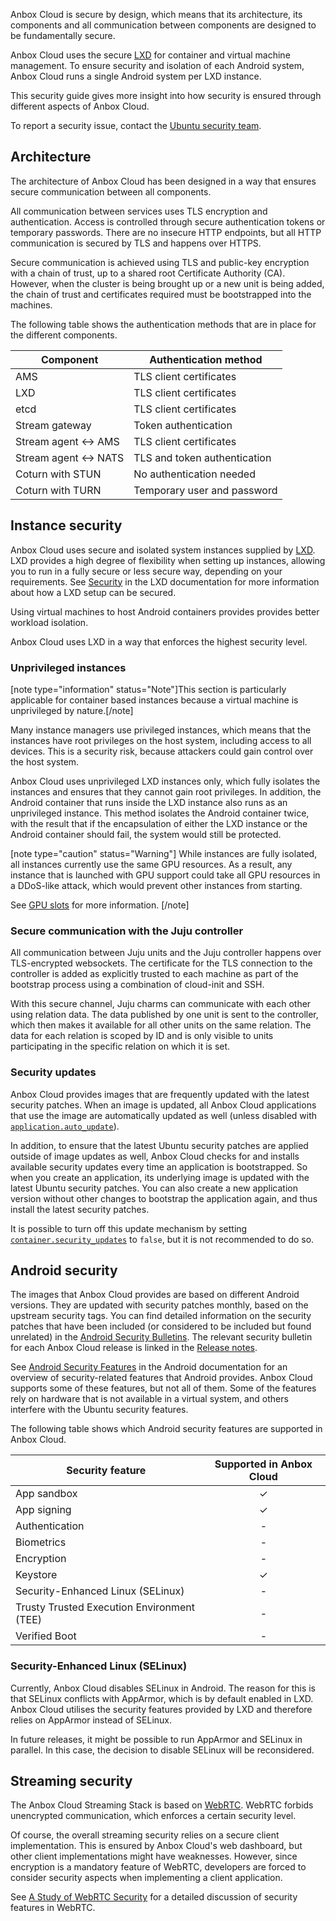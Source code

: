 Anbox Cloud is secure by design, which means that its architecture, its components and all communication between components are designed to be fundamentally secure.

Anbox Cloud uses the secure [LXD](https://ubuntu.com/lxd) for container and virtual machine management. To ensure security and isolation of each Android system, Anbox Cloud runs a single Android system per LXD instance.

This security guide gives more insight into how security is ensured through different aspects of Anbox Cloud.

To report a security issue, contact the [Ubuntu security team](https://wiki.ubuntu.com/SecurityTeam/FAQ#Contact).

## Architecture

The architecture of Anbox Cloud has been designed in a way that ensures secure communication between all components.

All communication between services uses TLS encryption and authentication. Access is controlled through secure authentication tokens or temporary passwords. There are no insecure HTTP endpoints, but all HTTP communication is secured by TLS and happens over HTTPS.

Secure communication is achieved using TLS and public-key encryption with a chain of trust, up to a shared root Certificate Authority (CA). However, when the cluster is being brought up or a new unit is being added, the chain of trust and certificates required must be bootstrapped into the machines.

The following table shows the authentication methods that are in place for the different components.

| Component             | Authentication method        |
|-----------------------|------------------------------|
| AMS                   | TLS client certificates      |
| LXD                   | TLS client certificates      |
| etcd                  | TLS client certificates      |
| Stream gateway        | Token authentication         |
| Stream agent <-> AMS  | TLS client certificates      |
| Stream agent <-> NATS | TLS and token authentication |
| Coturn with STUN      | No authentication needed     |
| Coturn with TURN      | Temporary user and password  |

## Instance security

Anbox Cloud uses secure and isolated system instances supplied by [LXD](https://ubuntu.com/lxd). LXD provides a high degree of flexibility when setting up instances, allowing you to run in a fully secure or less secure way, depending on your requirements. See [Security](https://documentation.ubuntu.com/lxd/en/latest/security/) in the LXD documentation for more information about how a LXD setup can be secured.

Using virtual machines to host Android containers provides provides better workload isolation.

Anbox Cloud uses LXD in a way that enforces the highest security level.

### Unprivileged instances

[note type="information" status="Note"]This section is particularly applicable for container based instances because a virtual machine is unprivileged by nature.[/note]

Many instance managers use privileged instances, which means that the instances have root privileges on the host system, including access to all devices. This is a security risk, because attackers could gain control over the host system.

Anbox Cloud uses unprivileged LXD instances only, which fully isolates the instances and ensures that they cannot gain root privileges. In addition, the Android container that runs inside the LXD instance also runs as an unprivileged instance. This method isolates the Android container twice, with the result that if the encapsulation of either the LXD instance or the Android container should fail, the system would still be protected.

[note type="caution" status="Warning"]
While instances are fully isolated, all instances currently use the same GPU resources. As a result, any instance that is launched with GPU support could take all GPU resources in a DDoS-like attack, which would prevent other instances from starting.

See [GPU slots](https://discourse.ubuntu.com/t/about-capacity-planning/28717#gpu-slots) for more information.
[/note]

### Secure communication with the Juju controller

All communication between Juju units and the Juju controller happens over TLS-encrypted websockets. The certificate for the TLS connection to the controller is added as explicitly trusted to each machine as part of the bootstrap process using a combination of cloud-init and SSH.

With this secure channel, Juju charms can communicate with each other using relation data. The data published by one unit is sent to the controller, which then makes it available for all other units on the same relation. The data for each relation is scoped by ID and is only visible to units participating in the specific relation on which it is set.


### Security updates

Anbox Cloud provides images that are frequently updated with the latest security patches. When an image is updated, all Anbox Cloud applications that use the image are automatically updated as well (unless disabled with [`application.auto_update`](https://discourse.ubuntu.com/t/ams-configuration/20872)).

In addition, to ensure that the latest Ubuntu security patches are applied outside of image updates as well, Anbox Cloud checks for and installs available security updates every time an application is bootstrapped. So when you create an application, its underlying image is updated with the latest Ubuntu security patches. You can also create a new application version without other changes to bootstrap the application again, and thus install the latest security patches.

It is possible to turn off this update mechanism by setting [`container.security_updates`](https://discourse.ubuntu.com/t/ams-configuration/20872) to `false`, but it is not recommended to do so.

## Android security

The images that Anbox Cloud provides are based on different Android versions. They are updated with security patches monthly, based on the upstream security tags. You can find detailed information on the security patches that have been included (or considered to be included but found unrelated) in the [Android Security Bulletins](https://source.android.com/docs/security/bulletin). The relevant security bulletin for each Anbox Cloud release is linked in the [Release notes](https://discourse.ubuntu.com/t/release-notes/17842).

See [Android Security Features](https://source.android.com/docs/security/features) in the Android documentation for an overview of security-related features that Android provides. Anbox Cloud supports some of these features, but not all of them. Some of the features rely on hardware that is not available in a virtual system, and others interfere with the Ubuntu security features.

The following table shows which Android security features are supported in Anbox Cloud.

| Security feature                           | Supported in Anbox Cloud |
|--------------------------------------------|:------------------------:|
| App sandbox                                | ✓                        |
| App signing                                | ✓                        |
| Authentication                             | -                        |
| Biometrics                                 | -                        |
| Encryption                                 | -                        |
| Keystore                                   | ✓                        |
| Security-Enhanced Linux (SELinux)          | -                        |
| Trusty Trusted Execution Environment (TEE) | -                        |
| Verified Boot                              | -                        |

### Security-Enhanced Linux (SELinux)

Currently, Anbox Cloud disables SELinux in Android. The reason for this is that SELinux conflicts with AppArmor, which is by default enabled in LXD. Anbox Cloud utilises the security features provided by LXD and therefore relies on AppArmor instead of SELinux.

In future releases, it might be possible to run AppArmor and SELinux in parallel. In this case, the decision to disable SELinux will be reconsidered.

## Streaming security

The Anbox Cloud Streaming Stack is based on [WebRTC](https://webrtc.org/). WebRTC forbids unencrypted communication, which enforces a certain security level.

Of course, the overall streaming security relies on a secure client implementation. This is ensured by Anbox Cloud's web dashboard, but other client implementations might have weaknesses. However, since encryption is a mandatory feature of WebRTC, developers are forced to consider security aspects when implementing a client application.

See [A Study of WebRTC Security](https://webrtc-security.github.io/) for a detailed discussion of security features in WebRTC.
